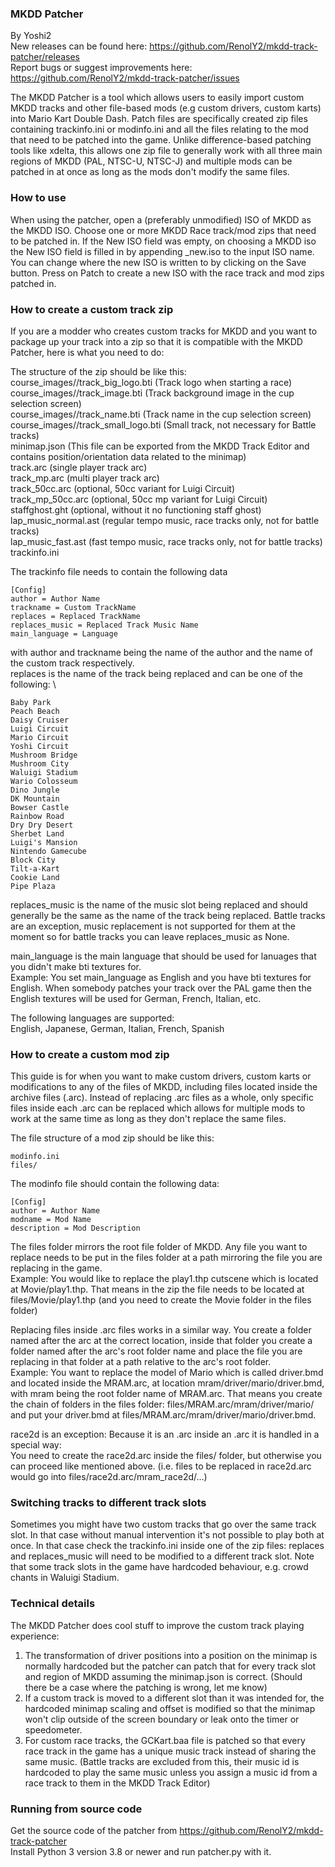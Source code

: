 ### MKDD Patcher 
By Yoshi2 \
New releases can be found here: https://github.com/RenolY2/mkdd-track-patcher/releases \
Report bugs or suggest improvements here: https://github.com/RenolY2/mkdd-track-patcher/issues 

The MKDD Patcher is a tool which allows users to easily import custom MKDD tracks 
and other file-based mods (e.g custom drivers, custom karts) into Mario Kart Double Dash.
Patch files are specifically created zip files containing trackinfo.ini or modinfo.ini and 
all the files relating to the mod that need to be patched into the game.
Unlike difference-based patching tools like xdelta, this allows one zip file to generally
work with all three main regions of MKDD (PAL, NTSC-U, NTSC-J) and multiple mods can 
be patched in at once as long as the mods don't modify the same files.

### How to use
When using the patcher, open a (preferably unmodified) ISO of MKDD as the MKDD ISO.
Choose one or more MKDD Race track/mod zips that need to be patched in.
If the New ISO field was empty, on choosing a MKDD iso the New ISO field
is filled in by appending _new.iso to the input ISO name. You can change where the new ISO 
is written to by clicking on the Save button.
Press on Patch to create a new ISO with the race track and mod zips patched in.

### How to create a custom track zip 
If you are a modder who creates custom tracks for MKDD and you want to package up your track 
into a zip so that it is compatible with the MKDD Patcher, here is what you need to do:

The structure of the zip should be like this: \
course_images/<Language>/track_big_logo.bti (Track logo when starting a race) \
course_images/<Language>/track_image.bti (Track background image in the cup selection screen)  \
course_images/<Language>/track_name.bti (Track name in the cup selection screen) \
course_images/<Language>/track_small_logo.bti (Small track, not necessary for Battle tracks) \
minimap.json (This file can be exported from the MKDD Track Editor and contains position/orientation data related to the minimap) \
track.arc (single player track arc) \
track_mp.arc (multi player track arc) \
track_50cc.arc (optional, 50cc variant for Luigi Circuit) \
track_mp_50cc.arc (optional, 50cc mp variant for Luigi Circuit) \
staffghost.ght (optional, without it no functioning staff ghost) \
lap_music_normal.ast (regular tempo music, race tracks only, not for battle tracks) \
lap_music_fast.ast (fast tempo music, race tracks only, not for battle tracks) \
trackinfo.ini 

The trackinfo file needs to contain the following data 

    [Config]
    author = Author Name
    trackname = Custom TrackName
    replaces = Replaced TrackName
    replaces_music = Replaced Track Music Name
    main_language = Language


with author and trackname being the name of the author and the name of the custom track respectively. \
replaces is the name of the track being replaced and can be one of the following: \

    Baby Park 
    Peach Beach 
    Daisy Cruiser 
    Luigi Circuit
    Mario Circuit
    Yoshi Circuit
    Mushroom Bridge
    Mushroom City
    Waluigi Stadium
    Wario Colosseum
    Dino Jungle
    DK Mountain
    Bowser Castle
    Rainbow Road
    Dry Dry Desert
    Sherbet Land
    Luigi's Mansion
    Nintendo Gamecube
    Block City
    Tilt-a-Kart
    Cookie Land
    Pipe Plaza

replaces_music is the name of the music slot being replaced and should generally be the same as the
name of the track being replaced. Battle tracks are an exception, music replacement is not supported 
for them at the moment so for battle tracks you can leave replaces_music as None.

main_language is the main language that should be used for lanuages that you didn't make bti textures for. \
Example: You set main_language as English and you have bti textures for English.
When somebody patches your track over the PAL game then the English textures will be used for German, French,
Italian, etc.

The following languages are supported: \
English, Japanese, German, Italian, French, Spanish

### How to create a custom mod zip
This guide is for when you want to make custom drivers, custom karts or modifications to any of the
files of MKDD, including files located inside the archive files (.arc). Instead of replacing .arc files as a whole,
only specific files inside each .arc can be replaced which allows for multiple mods to work at the same time
as long as they don't replace the same files.

The file structure of a mod zip should be like this:

    modinfo.ini
    files/ 

The modinfo file should contain the following data:

    [Config]
    author = Author Name
    modname = Mod Name
    description = Mod Description

The files folder mirrors the root file folder of MKDD. Any file you want to replace needs to be put in the files folder
at a path mirroring the file you are replacing in the game. \
Example: You would like to replace the play1.thp cutscene which is located at Movie/play1.thp. That means in the zip 
the file needs to be located at files/Movie/play1.thp (and you need to create the Movie folder in the files folder)

Replacing files inside .arc files works in a similar way. You create a folder named after the arc at the correct location, inside 
that folder you create a folder named after the arc's root folder name and place the file you are replacing in that
folder at a path relative to the arc's root folder. \
Example: You want to replace the model of Mario which is called driver.bmd and located inside the MRAM.arc, 
at location mram/driver/mario/driver.bmd, with mram being the root folder name of MRAM.arc. That means you create
the chain of folders in the files folder: files/MRAM.arc/mram/driver/mario/ and put your driver.bmd 
at files/MRAM.arc/mram/driver/mario/driver.bmd. 

race2d is an exception: Because it is an .arc inside an .arc it is handled in a special way: \
You need to create the race2d.arc inside the files/ folder, but otherwise you can proceed like mentioned above.
(i.e. files to be replaced in race2d.arc would go into files/race2d.arc/mram_race2d/...)


### Switching tracks to different track slots
Sometimes you might have two custom tracks that go over the same track slot. In that case without 
manual intervention it's not possible to play both at once. In that case check the trackinfo.ini inside 
one of the zip files: replaces and replaces_music will need to be modified to a different track slot.
Note that some track slots in the game have hardcoded behaviour, e.g. crowd chants in Waluigi Stadium.


### Technical details
The MKDD Patcher does cool stuff to improve the custom track playing experience: 
1) The transformation of driver positions into a position on the minimap is normally hardcoded but 
the patcher can patch that for every track slot and region of MKDD assuming the minimap.json is correct. (Should there
be a case where the patching is wrong, let me know)
2) If a custom track is moved to a different slot than it was intended for, the hardcoded minimap scaling and 
offset is modified so that the minimap won't clip outside of the screen boundary or leak onto the timer or speedometer.
3) For custom race tracks, the GCKart.baa file is patched so that every race track in the game has a unique music track instead
of sharing the same music. (Battle tracks are excluded from this, their music id is hardcoded to play the same music unless you 
assign a music id from a race track to them in the MKDD Track Editor)


### Running from source code
Get the source code of the patcher from https://github.com/RenolY2/mkdd-track-patcher \
Install Python 3 version 3.8 or newer and run patcher.py with it.
